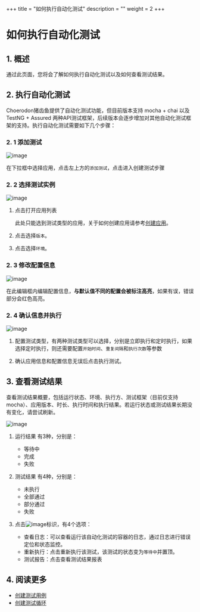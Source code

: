 +++
title = "如何执行自动化测试"
description = ""
weight = 2
+++

# 如何执行自动化测试

## 1. 概述

通过此页面，您将会了解如何执行自动化测试以及如何查看测试结果。


## 2. 执行自动化测试

Choerodon猪齿鱼提供了自动化测试功能，但目前版本支持 mocha + chai 以及 TestNG + Assured 两种API测试框架，后续版本会逐步增加对其他自动化测试框架的支持。执行自动化测试需要如下几个步骤：

### 2. 1 添加测试

![image](/docs/user-guide/test/image/AutoTest/AutoTest-02.png)

在下拉框中选择应用，点击左上方的`添加测试`，点击进入创建测试步骤

### 2. 2 选择测试实例

![image](/docs/user-guide/test/image/AutoTest/AutoTest-03.png)

1. 点击打开应用列表

    此处只能选到测试类型的应用，关于如何创建应用请参考[创建应用](../../../development/application-service/create-app-service)。

2. 点击选择`版本`。

3. 点击选择`环境`。

### 2. 3 修改配置信息

![image](/docs/user-guide/test/image/AutoTest/AutoTest-04.png)

在此编辑框内编辑配置信息，**与默认值不同的配置会被标注高亮**，如果有误，错误部分会红色高亮。

### 2. 4 确认信息并执行

![image](/docs/user-guide/test/image/AutoTest/AutoTest-05.png)

1. 配置测试类型，有两种测试类型可以选择，分别是立即执行和定时执行，如果选择定时执行，则还需要配置`开始时间`、`重复间隔`和`执行次数`等参数

2. 确认应用信息和配置信息无误后点击执行测试。

## 3. 查看测试结果

查看测试结果概要，包括运行状态、环境、执行方、测试框架（目前仅支持mocha）、应用版本、时长、执行时间和执行结果。若运行状态或测试结果长期没有变化，请尝试刷新。

![image](/docs/user-guide/test/image/AutoTest/AutoTest-06.png)

1. 运行结果 有3种，分别是：

    - 等待中
    - 完成
    - 失败

2. 测试结果 有4种，分别是：

    - 未执行
    - 全部通过
    - 部分通过
    - 失败

3. 点击![image](https://minio.choerodon.com.cn/knowledgebase-service/file_0075dbbe627940238b5c67301edb1730_blob.png)标识，有4个选项：

    - 查看日志：可以查看运行该自动化测试的容器的日志，通过日志进行错误定位和状态监控。
    - 重新执行：点击重新执行该测试，该测试的状态变为`等待中`并置顶。
    - 测试报告：点击查看测试结果报表

## 4. 阅读更多

- [创建测试用例](../../store/create)
- [创建测试循环](../../plan/create)

